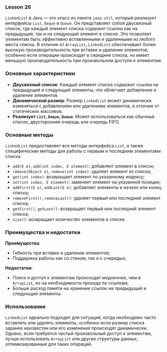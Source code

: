 ### Lesson 26


`LinkedList` в Java — это класс из пакета `java.util`, который реализует интерфейсы `List`, `Deque` и `Queue`. Он представляет собой двусвязный список, где каждый элемент списка содержит ссылки как на предыдущий, так и на следующий элемент в списке. Это позволяет элементам быть эффективно вставленными и удаленными из любого места списка. В отличие от `ArrayList`, `LinkedList` обеспечивает более высокую производительность при вставке и удалении элементов, особенно если операции происходят в середине списка, но имеет меньшую производительность при произвольном доступе к элементам.

### Основные характеристики

- **Двусвязный список**: Каждый элемент списка содержит ссылки на предыдущий и следующий элементы, что облегчает добавление и удаление элементов.
- **Динамический размер**: Размер `LinkedList` может динамически изменяться с добавлением или удалением элементов, в отличие от статических массивов.
- **Реализует `List`, `Deque`, `Queue`**: Может использоваться как обычный список, двусторонняя очередь или очередь FIFO.

### Основные методы

`LinkedList` предоставляет все методы интерфейса `List`, а также специфические методы для работы с первым и последним элементами списка:

- `add(E e)`, `add(int index, E element)`: добавляет элемент в список;
- `remove(Object o)`, `remove(int index)`: удаляет элемент из списка;
- `get(int index)`: возвращает элемент по указанному индексу;
- `set(int index, E element)`: заменяет элемент на указанной позиции;
- `addFirst(E e)`, `addLast(E e)`: добавляет элементы в начало или конец списка;
- `removeFirst()`, `removeLast()`: удаляет первый или последний элемент списка;
- `getFirst()`, `getLast()`: возвращает первый или последний элемент списка;
- `size()`: возвращает количество элементов в списке.

### Преимущества и недостатки

**Преимущества**:
- Гибкость при вставке и удалении элементов;
- Поддержка работы как со стеком, так и с очередью.

**Недостатки**:
- Поиск и доступ к элементам происходят медленнее, чем в `ArrayList`, из-за необходимости прохода по ссылкам;
- Больше расход памяти на хранение ссылок на предыдущий и следующий элементы.

### Использование

`LinkedList` идеально подходит для ситуаций, когда необходимо часто вставлять или удалять элементы, особенно если размер списка заранее неизвестен или его изменения происходят динамически. Однако, если требуется частый произвольный доступ к элементам, лучше использовать `ArrayList` или другие структуры данных, оптимизированные для таких операций.